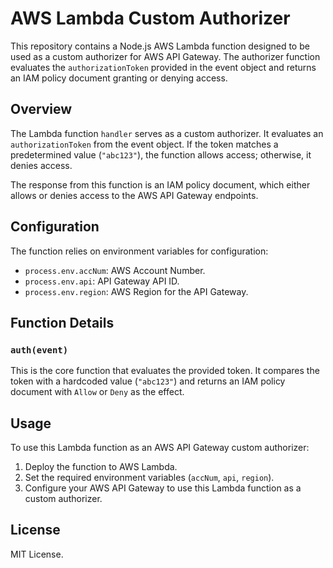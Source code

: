 # AWS Lambda Custom Authorizer

This repository contains a Node.js AWS Lambda function designed to be used as a custom authorizer for AWS API Gateway. The authorizer function evaluates the `authorizationToken` provided in the event object and returns an IAM policy document granting or denying access.

## Overview

The Lambda function `handler` serves as a custom authorizer. It evaluates an `authorizationToken` from the event object. If the token matches a predetermined value (`"abc123"`), the function allows access; otherwise, it denies access.

The response from this function is an IAM policy document, which either allows or denies access to the AWS API Gateway endpoints.

## Configuration

The function relies on environment variables for configuration:

- `process.env.accNum`: AWS Account Number.
- `process.env.api`: API Gateway API ID.
- `process.env.region`: AWS Region for the API Gateway.

## Function Details

### `auth(event)`

This is the core function that evaluates the provided token. It compares the token with a hardcoded value (`"abc123"`) and returns an IAM policy document with `Allow` or `Deny` as the effect.


## Usage

To use this Lambda function as an AWS API Gateway custom authorizer:

1. Deploy the function to AWS Lambda.
2. Set the required environment variables (`accNum`, `api`, `region`).
3. Configure your AWS API Gateway to use this Lambda function as a custom authorizer.

## License

MIT License.
